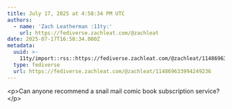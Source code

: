 ```yaml
---
title: July 17, 2025 at 4:58:34 PM UTC
authors:
  - name: 'Zach Leatherman :11ty:'
    url: https://fediverse.zachleat.com/@zachleat
date: 2025-07-17T16:58:34.000Z
metadata:
  uuid: >-
    11ty/import::rss::https://fediverse.zachleat.com/@zachleat/114869633994249236
  type: fediverse
  url: https://fediverse.zachleat.com/@zachleat/114869633994249236
---
```

\<p>Can anyone recommend a snail mail comic book subscription service?\</p>